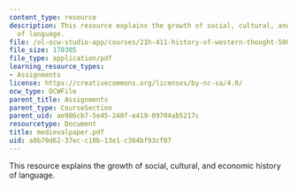 ```yaml
---
content_type: resource
description: This resource explains the growth of social, cultural, and economic history
  of language.
file: /ol-ocw-studio-app/courses/21h-411-history-of-western-thought-500-1300-fall-2004/a8b70d6237ecc10b13e1c364bf93cf07_medievalpaper.pdf
file_size: 170305
file_type: application/pdf
learning_resource_types:
- Assignments
license: https://creativecommons.org/licenses/by-nc-sa/4.0/
ocw_type: OCWFile
parent_title: Assignments
parent_type: CourseSection
parent_uid: ae986cb7-5e45-240f-e419-09704ab5217c
resourcetype: Document
title: medievalpaper.pdf
uid: a8b70d62-37ec-c10b-13e1-c364bf93cf07
---
```

This resource explains the growth of social, cultural, and economic history of language.